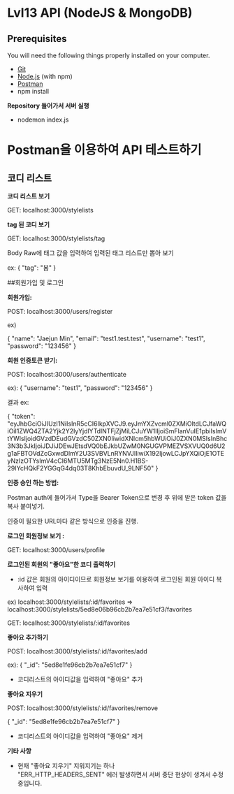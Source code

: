 # Lvl13 API (NodeJS & MongoDB)



## Prerequisites

You will need the following things properly installed on your computer.

* [Git](https://git-scm.com/)
* [Node.js](https://nodejs.org/) (with npm)
* [Postman](https://www.postman.com/)
* npm install

**Repository 들어가서 서버 실행**

* nodemon index.js

# Postman을 이용하여 API 테스트하기


## 코디 리스트

**코디 리스트 보기**

GET: localhost:3000/stylelists

**tag 된 코디 보기**

GET: localhost:3000/stylelists/tag

Body Raw에 태그 값을 입력하여 입력된 태그 리스트만 뽑아 보기

ex:
{
	  "tag": "봄"
}

##회원가입 및 로그인

**회원가입:**

POST: localhost:3000/users/register

ex)

  {
	"name": "Jaejun Min",
	"email": "test1.test.test",
	"username": "test1",
	"password": "123456"
}

**회원 인증토큰 받기:**

POST: localhost:3000/users/authenticate

ex):
{
	"username": "test1",
	"password": "123456"
}

결과 ex:

{
    "token": "eyJhbGciOiJIUzI1NiIsInR5cCI6IkpXVCJ9.eyJmYXZvcml0ZXMiOltdLCJfaWQiOiI1ZWQ4ZTA2Yjk2Y2IyYjdlYTdlNTFjZjMiLCJuYW1lIjoiSmFlanVuIE1pbiIsImVtYWlsIjoidGVzdDEudGVzdC50ZXN0IiwidXNlcm5hbWUiOiJ0ZXN0MSIsInBhc3N3b3JkIjoiJDJiJDEwJEtsdVQ0bEJkbUZwM0NGUGVPMEZVSXVUQ0d6U2g1aFBTOVdZcGxwdDlmY2U3SVBVLnRYNVJlIiwiX192IjowLCJpYXQiOjE1OTEyNzIzOTYsImV4cCI6MTU5MTg3NzE5Nn0.H1BS-29IYcHQkF2YGGqG4dq03T8KhbEbuvdU_9LNF50"
}


**인증 승인 하는 방법:**

Postman auth에 들어가서 Type을 Bearer Token으로 변경 후 위에 받은 token 값을 복사 붙여넣기.

인증이 필요한 URL마다 같은 방식으로 인증을 진행.


**로그인 회원정보 보기 :**

GET: localhost:3000/users/profile


**로그인된 회원의 "좋아요"한 코디 출력하기**

* :id 값은 회원의 아이디이므로 회원정보 보기를 이용하여 로그인된 회원 아이디 복사하여 입력

ex) localhost:3000/stylelists/:id/favorites => localhost:3000/stylelists/5ed8e06b96cb2b7ea7e51cf3/favorites


GET: localhost:3000/stylelists/:id/favorites


**좋아요 추가하기**

POST: localhost:3000/stylelists/:id/favorites/add

ex): {
	"\_id": "5ed8e1fe96cb2b7ea7e51cf7"
 }

*  코디리스트의 아이디값을 입력하여 "좋아요" 추가

**좋아요 지우기**

POST: localhost:3000/stylelists/:id/favorites/remove

{
 "_id": "5ed8e1fe96cb2b7ea7e51cf7"
}

* 코디리스트의 아이디값을 입력하여 "좋아요" 제거

**기타 사항**
* 현재  "좋아요 지우기" 지워지기는 하나  </br>
  "ERR_HTTP_HEADERS_SENT" 에러 발생하면서 서버 중단 현상이 생겨서 수정 중입니다.
